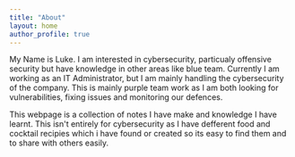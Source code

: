 ```yaml
---
title: "About"
layout: home
author_profile: true
---
```


My Name is Luke. I am interested in cybersecurity, particualy offensive security but have knowledge in other areas like blue team. Currently I am working as an IT Administrator, but I am mainly handling the cybersecurity of the company. This is mainly purple team work as I am both looking for vulnerabilities, fixing issues and monitoring our defences.

This webpage is a collection of notes I have make and knowledge I have learnt. This isn't entirely for cybersecurity as I have defferent food and cocktail recipies which i have found or created so its easy to find them and to share with others easily.

